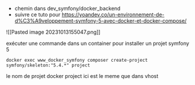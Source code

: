 
- chemin dans dev_symfony/docker_backend
- suivre ce tuto pour
https://yoandev.co/un-environnement-de-d%C3%A9veloppement-symfony-5-avec-docker-et-docker-compose/

![[Pasted image 20231013155047.png]]

exécuter une commande dans un container pour installer un projet symfony 5


```
docker exec www_docker_symfony composer create-project symfony/skeleton:"5.4.*" project
```

le nom de projet docker project ici est le meme que dans vhost
